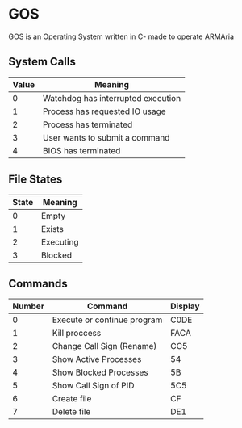 # GOS
GOS is an Operating System written in C- made to operate ARMAria

## System Calls

Value | Meaning
------- | ---------
0 | Watchdog has interrupted execution
1 | Process has requested IO usage
2 | Process has terminated
3 | User wants to submit a command
4 | BIOS has terminated


## File States
State | Meaning
------ | -------
0 | Empty
1 | Exists
2 | Executing
3 | Blocked

## Commands
Number  |  Command  |  Display
--------  |  ------  | -------
0  |  Execute or continue program  | C0DE
1  |  Kill proccess  | FACA
2  |  Change Call Sign (Rename)  | CC5
3  |  Show Active Processes  |  54
4  |  Show Blocked Processes  | 5B
5  |  Show Call Sign of PID  |  5C5
6  |  Create file  | CF
7  |  Delete file  | DE1
